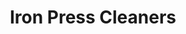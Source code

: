 ---
title: "Iron Press Cleaners"
url: /midland/iron-press-cleaners-north-big-spring-street/
shop: laundry
---